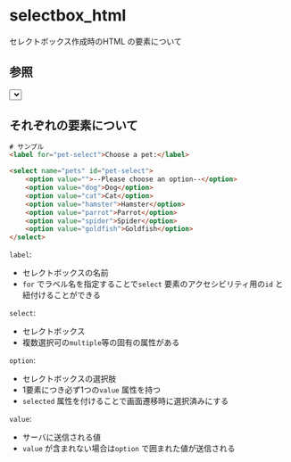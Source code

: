 # selectbox_html

セレクトボックス作成時のHTML の要素について

## 参照

[<select>: HTML 選択要素 \- HTML: HyperText Markup Language \| MDN](https://developer.mozilla.org/ja/docs/Web/HTML/Element/select)

## それぞれの要素について

```HTML
# サンプル
<label for="pet-select">Choose a pet:</label>

<select name="pets" id="pet-select">
    <option value="">--Please choose an option--</option>
    <option value="dog">Dog</option>
    <option value="cat">Cat</option>
    <option value="hamster">Hamster</option>
    <option value="parrot">Parrot</option>
    <option value="spider">Spider</option>
    <option value="goldfish">Goldfish</option>
</select>
```

`label`:
* セレクトボックスの名前
* `for` でラベル名を指定することで`select` 要素のアクセシビリティ用の`id` と紐付けることができる

`select`:
* セレクトボックス
* 複数選択可の`multiple`等の固有の属性がある

`option`:
* セレクトボックスの選択肢
* 1要素につき必ず1つの`value` 属性を持つ
* `selected` 属性を付けることで画面遷移時に選択済みにする

`value`:
* サーバに送信される値
* `value` が含まれない場合は`option` で囲まれた値が送信される
